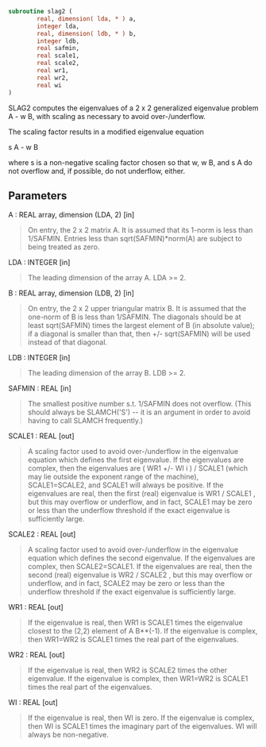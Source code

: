 ```fortran
subroutine slag2 (
        real, dimension( lda, * ) a,
        integer lda,
        real, dimension( ldb, * ) b,
        integer ldb,
        real safmin,
        real scale1,
        real scale2,
        real wr1,
        real wr2,
        real wi
)
```

SLAG2 computes the eigenvalues of a 2 x 2 generalized eigenvalue
problem  A - w B, with scaling as necessary to avoid over-/underflow.

The scaling factor  results in a modified eigenvalue equation

s A - w B

where  s  is a non-negative scaling factor chosen so that  w,  w B,
and  s A  do not overflow and, if possible, do not underflow, either.

## Parameters
A : REAL array, dimension (LDA, 2) [in]
> On entry, the 2 x 2 matrix A.  It is assumed that its 1-norm
> is less than 1/SAFMIN.  Entries less than
> sqrt(SAFMIN)\*norm(A) are subject to being treated as zero.

LDA : INTEGER [in]
> The leading dimension of the array A.  LDA >= 2.

B : REAL array, dimension (LDB, 2) [in]
> On entry, the 2 x 2 upper triangular matrix B.  It is
> assumed that the one-norm of B is less than 1/SAFMIN.  The
> diagonals should be at least sqrt(SAFMIN) times the largest
> element of B (in absolute value); if a diagonal is smaller
> than that, then  +/- sqrt(SAFMIN) will be used instead of
> that diagonal.

LDB : INTEGER [in]
> The leading dimension of the array B.  LDB >= 2.

SAFMIN : REAL [in]
> The smallest positive number s.t. 1/SAFMIN does not
> overflow.  (This should always be SLAMCH('S') -- it is an
> argument in order to avoid having to call SLAMCH frequently.)

SCALE1 : REAL [out]
> A scaling factor used to avoid over-/underflow in the
> eigenvalue equation which defines the first eigenvalue.  If
> the eigenvalues are complex, then the eigenvalues are
> ( WR1  +/-  WI i ) / SCALE1  (which may lie outside the
> exponent range of the machine), SCALE1=SCALE2, and SCALE1
> will always be positive.  If the eigenvalues are real, then
> the first (real) eigenvalue is  WR1 / SCALE1 , but this may
> overflow or underflow, and in fact, SCALE1 may be zero or
> less than the underflow threshold if the exact eigenvalue
> is sufficiently large.

SCALE2 : REAL [out]
> A scaling factor used to avoid over-/underflow in the
> eigenvalue equation which defines the second eigenvalue.  If
> the eigenvalues are complex, then SCALE2=SCALE1.  If the
> eigenvalues are real, then the second (real) eigenvalue is
> WR2 / SCALE2 , but this may overflow or underflow, and in
> fact, SCALE2 may be zero or less than the underflow
> threshold if the exact eigenvalue is sufficiently large.

WR1 : REAL [out]
> If the eigenvalue is real, then WR1 is SCALE1 times the
> eigenvalue closest to the (2,2) element of A B\*\*(-1).  If the
> eigenvalue is complex, then WR1=WR2 is SCALE1 times the real
> part of the eigenvalues.

WR2 : REAL [out]
> If the eigenvalue is real, then WR2 is SCALE2 times the
> other eigenvalue.  If the eigenvalue is complex, then
> WR1=WR2 is SCALE1 times the real part of the eigenvalues.

WI : REAL [out]
> If the eigenvalue is real, then WI is zero.  If the
> eigenvalue is complex, then WI is SCALE1 times the imaginary
> part of the eigenvalues.  WI will always be non-negative.
